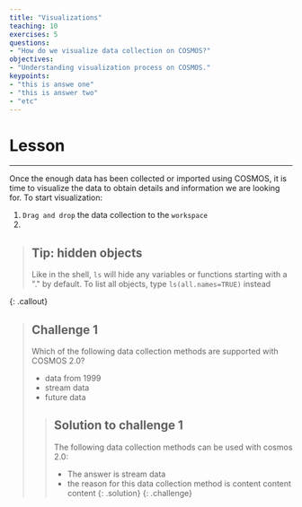 ```yaml
---
title: "Visualizations"
teaching: 10
exercises: 5
questions:
- "How do we visualize data collection on COSMOS?"
objectives:
- "Understanding visualization process on COSMOS."
keypoints:
- "this is answe one"
- "this is answer two"
- "etc"
---
```


# Lesson
***

Once the enough data has been collected or imported using COSMOS, it is time to visualize the data to obtain details and information we are looking for. To start visualization:

1. `Drag and drop` the data collection to the `workspace`
2. 



> ## Tip: hidden objects
>
> Like in the shell, `ls` will hide any variables or functions starting
> with a "." by default. To list all objects, type `ls(all.names=TRUE)`
> instead
>
{: .callout}


> ## Challenge 1
>
> Which of the following data collection methods are supported with COSMOS 2.0?
> - data from 1999
> - stream data
> - future data
>
> > ## Solution to challenge 1
> >
> > The following data collection methods can be used with cosmos 2.0:
> > - The answer is stream data
> > - the reason for this data collection method is content content content
> {: .solution}
{: .challenge}

